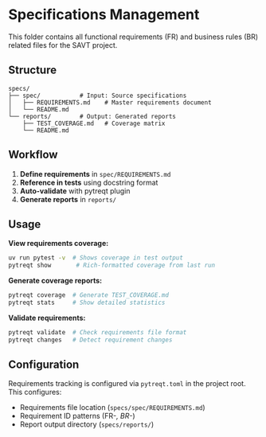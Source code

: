 # Specifications Management

This folder contains all functional requirements (FR) and business rules (BR) related files for the SAVT project.

## Structure

```
specs/
├── spec/           # Input: Source specifications
│   ├── REQUIREMENTS.md    # Master requirements document
│   └── README.md
└── reports/        # Output: Generated reports
    ├── TEST_COVERAGE.md   # Coverage matrix
    └── README.md
```

## Workflow

1. **Define requirements** in `spec/REQUIREMENTS.md`
2. **Reference in tests** using docstring format
3. **Auto-validate** with pytreqt plugin
4. **Generate reports** in `reports/`

## Usage

**View requirements coverage:**
```bash
uv run pytest -v  # Shows coverage in test output
pytreqt show       # Rich-formatted coverage from last run
```

**Generate coverage reports:**
```bash
pytreqt coverage  # Generate TEST_COVERAGE.md
pytreqt stats     # Show detailed statistics
```

**Validate requirements:**
```bash
pytreqt validate  # Check requirements file format
pytreqt changes   # Detect requirement changes
```

## Configuration

Requirements tracking is configured via `pytreqt.toml` in the project root. This configures:
- Requirements file location (`specs/spec/REQUIREMENTS.md`)
- Requirement ID patterns (FR-*, BR-*)
- Report output directory (`specs/reports/`)
